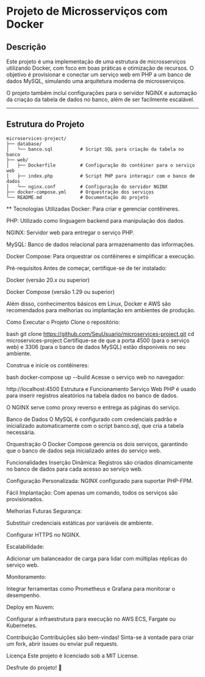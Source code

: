 # Projeto de Microsserviços com Docker

## Descrição

Este projeto é uma implementação de uma estrutura de microsserviços utilizando Docker, com foco em boas práticas e otimização de recursos. O objetivo é provisionar e conectar um serviço web em PHP a um banco de dados MySQL, simulando uma arquitetura moderna de microsserviços.

O projeto também inclui configurações para o servidor NGINX e automação da criação da tabela de dados no banco, além de ser facilmente escalável.

---

## Estrutura do Projeto

```plaintext
microservices-project/
├── database/
│   └── banco.sql          # Script SQL para criação da tabela no banco
├── web/
│   ├── Dockerfile         # Configuração do contêiner para o serviço web
│   ├── index.php          # Script PHP para interagir com o banco de dados
│   └── nginx.conf         # Configuração do servidor NGINX
├── docker-compose.yml     # Orquestração dos serviços
└── README.md              # Documentação do projeto

````
** Tecnologias Utilizadas
Docker: Para criar e gerenciar contêineres.

PHP: Utilizado como linguagem backend para manipulação dos dados.

NGINX: Servidor web para entregar o serviço PHP.

MySQL: Banco de dados relacional para armazenamento das informações.

Docker Compose: Para orquestrar os contêineres e simplificar a execução.

Pré-requisitos
Antes de começar, certifique-se de ter instalado:

Docker (versão 20.x ou superior)

Docker Compose (versão 1.29 ou superior)

Além disso, conhecimentos básicos em Linux, Docker e AWS são recomendados para melhorias ou implantação em ambientes de produção.

Como Executar o Projeto
Clone o repositório:

bash
git clone https://github.com/SeuUsuario/microservices-project.git
cd microservices-project
Certifique-se de que a porta 4500 (para o serviço web) e 3306 (para o banco de dados MySQL) estão disponíveis no seu ambiente.

Construa e inicie os contêineres:

bash
docker-compose up --build
Acesse o serviço web no navegador:

http://localhost:4500
Estrutura e Funcionamento
Serviço Web
PHP é usado para inserir registros aleatórios na tabela dados no banco de dados.

O NGINX serve como proxy reverso e entrega as páginas do serviço.

Banco de Dados
O MySQL é configurado com credenciais padrão e inicializado automaticamente com o script banco.sql, que cria a tabela necessária.

Orquestração
O Docker Compose gerencia os dois serviços, garantindo que o banco de dados seja inicializado antes do serviço web.

Funcionalidades
Inserção Dinâmica: Registros são criados dinamicamente no banco de dados para cada acesso ao serviço web.

Configuração Personalizada: NGINX configurado para suportar PHP-FPM.

Fácil Implantação: Com apenas um comando, todos os serviços são provisionados.

Melhorias Futuras
Segurança:

Substituir credenciais estáticas por variáveis de ambiente.

Configurar HTTPS no NGINX.

Escalabilidade:

Adicionar um balanceador de carga para lidar com múltiplas réplicas do serviço web.

Monitoramento:

Integrar ferramentas como Prometheus e Grafana para monitorar o desempenho.

Deploy em Nuvem:

Configurar a infraestrutura para execução no AWS ECS, Fargate ou Kubernetes.

Contribuição
Contribuições são bem-vindas! Sinta-se à vontade para criar um fork, abrir issues ou enviar pull requests.

Licença
Este projeto é licenciado sob a MIT License.

Desfrute do projeto! 🚀

